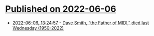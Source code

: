 # [Published on 2022-06-06](index.md)

* [2022-06-06, 13:24:57](https://news.ycombinator.com/item?id=31640136) - [Dave Smith, “the Father of MIDI,” died last Wednesday (1950-2022)](https://www.weatherreportdiscography.org/tag/sequential-circuits/)
